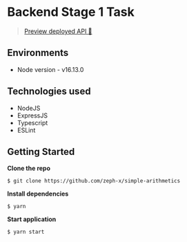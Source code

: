 # Backend Stage 1 Task


> [Preview deployed API 🚀](https://basic-arithmetics.herokuapp.com/calculate) 



## Environments
- Node version - v16.13.0


## Technologies used 
- NodeJS
- ExpressJS
- Typescript
- ESLint


## Getting Started

**Clone the repo**

```
$ git clone https://github.com/zeph-x/simple-arithmetics
```

**Install dependencies**

```
$ yarn
```

**Start application**

```
$ yarn start
```



